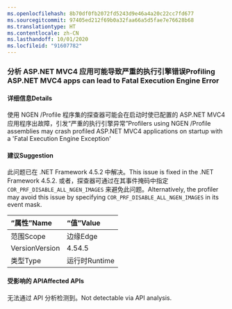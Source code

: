 ```yaml
---
ms.openlocfilehash: 8b70df0fb2072fd5243d9e46a4a20c22cc7fd677
ms.sourcegitcommit: 97405ed212f69b0a32faa66a5d5fae7e76628b68
ms.translationtype: HT
ms.contentlocale: zh-CN
ms.lasthandoff: 10/01/2020
ms.locfileid: "91607782"
---
```

### <a name="profiling-aspnet-mvc4-apps-can-lead-to-fatal-execution-engine-error"></a><span data-ttu-id="5a7f2-101">分析 ASP.NET MVC4 应用可能导致严重的执行引擎错误</span><span class="sxs-lookup"><span data-stu-id="5a7f2-101">Profiling ASP.NET MVC4 apps can lead to Fatal Execution Engine Error</span></span>

#### <a name="details"></a><span data-ttu-id="5a7f2-102">详细信息</span><span class="sxs-lookup"><span data-stu-id="5a7f2-102">Details</span></span>

<span data-ttu-id="5a7f2-103">使用 NGEN /Profile 程序集的探查器可能会在启动时使已配置的 ASP.NET MVC4 应用程序出故障，引发“严重的执行引擎异常”</span><span class="sxs-lookup"><span data-stu-id="5a7f2-103">Profilers using NGEN /Profile assemblies may crash profiled ASP.NET MVC4 applications on startup with a 'Fatal Execution Engine Exception'</span></span>

#### <a name="suggestion"></a><span data-ttu-id="5a7f2-104">建议</span><span class="sxs-lookup"><span data-stu-id="5a7f2-104">Suggestion</span></span>

<span data-ttu-id="5a7f2-105">此问题已在 .NET Framework 4.5.2 中解决。</span><span class="sxs-lookup"><span data-stu-id="5a7f2-105">This issue is fixed in the .NET Framework 4.5.2.</span></span> <span data-ttu-id="5a7f2-106">或者，探查器可通过在其事件掩码中指定 <code>COR_PRF_DISABLE_ALL_NGEN_IMAGES</code> 来避免此问题。</span><span class="sxs-lookup"><span data-stu-id="5a7f2-106">Alternatively, the profiler may avoid this issue by specifying <code>COR_PRF_DISABLE_ALL_NGEN_IMAGES</code> in its event mask.</span></span>

| <span data-ttu-id="5a7f2-107">“属性”</span><span class="sxs-lookup"><span data-stu-id="5a7f2-107">Name</span></span>    | <span data-ttu-id="5a7f2-108">“值”</span><span class="sxs-lookup"><span data-stu-id="5a7f2-108">Value</span></span>       |
|:--------|:------------|
| <span data-ttu-id="5a7f2-109">范围</span><span class="sxs-lookup"><span data-stu-id="5a7f2-109">Scope</span></span>   |<span data-ttu-id="5a7f2-110">边缘</span><span class="sxs-lookup"><span data-stu-id="5a7f2-110">Edge</span></span>|
|<span data-ttu-id="5a7f2-111">Version</span><span class="sxs-lookup"><span data-stu-id="5a7f2-111">Version</span></span>|<span data-ttu-id="5a7f2-112">4.5</span><span class="sxs-lookup"><span data-stu-id="5a7f2-112">4.5</span></span>|
|<span data-ttu-id="5a7f2-113">类型</span><span class="sxs-lookup"><span data-stu-id="5a7f2-113">Type</span></span>|<span data-ttu-id="5a7f2-114">运行时</span><span class="sxs-lookup"><span data-stu-id="5a7f2-114">Runtime</span></span>|

#### <a name="affected-apis"></a><span data-ttu-id="5a7f2-115">受影响的 API</span><span class="sxs-lookup"><span data-stu-id="5a7f2-115">Affected APIs</span></span>

<span data-ttu-id="5a7f2-116">无法通过 API 分析检测到。</span><span class="sxs-lookup"><span data-stu-id="5a7f2-116">Not detectable via API analysis.</span></span>

<!--

#### Affected APIs

Not detectable via API analysis.

-->
